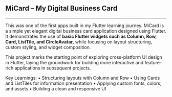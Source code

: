 ## MiCard – My Digital Business Card
---

This was one of the first apps built in my Flutter learning journey. MiCard is a simple yet elegant digital business card application designed using Flutter. It demonstrates the use of **basic Flutter widgets such as Column, Row, Card, ListTile, and CircleAvatar,** while focusing on layout structuring, custom styling, and widget composition.

This project marks the starting point of exploring cross-platform UI design in Flutter, laying the groundwork for building more interactive and feature-rich applications in subsequent projects.

Key Learnings:
	•	Structuring layouts with Column and Row
	•	Using Cards and ListTiles for information presentation
	•	Applying custom fonts, colors, and assets
	•	Building a clean and responsive UI
